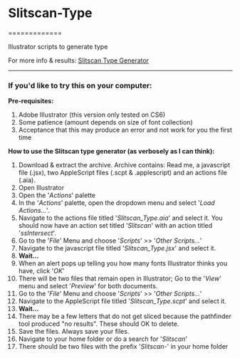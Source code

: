 # Slitscan-Type #
=============

Illustrator scripts to generate type

For more info & results: [Slitscan Type Generator](http://www.c71123.com/archive-2010/slitscan/)

* * * *

### If you'd like to try this on your computer: ###

**Pre-requisites:**
<ol class="olABC">
	<li>Adobe Illustrator (this version only tested on CS6)</li>
	<li>Some patience (amount depends on size of font collection)</li>
	<li>Acceptance that this may produce an error and not work for you the first time</li>
</ol>

**How to use the Slitscan type generator (as verbosely as I can think):**
<ol class="olDecimal">
	<li>Download & extract the archive. Archive contains: Read me, a javascript file (.jsx), two AppleScript files (.scpt & .applescript) and an actions file (.aia).</li>
	<li>Open Illustrator</li>
	<li>Open the '<em>Actions</em>' palette</li>
	<li>In the '<em>Actions</em>' palette, open the dropdown menu and select '<em>Load Actions...</em>'.</li>
	<li>Navigate to the actions file titled '<em>Slitscan_Type.aia</em>' and select it. You should now have an action set titled '<em>Slitscan</em>' with an action titled '<em>ssIntersect</em>'.</li>
	<li>Go to the '<em>File</em>' Menu and choose '<em>Scripts</em>' >> '<em>Other Scripts&#8230;</em>'</li>
	<li>Navigate to the javascript file titled '<em>Slitscan_Type.jsx</em>' and select it.</li>
	<li><strong>Wait...</strong></li>
	<li>When an alert pops up telling you how many fonts Illustrator thinks you have, click '<em>OK</em>'</li>
	<li>There will be two files that remain open in Illustrator; Go to the '<em>View</em>' menu and select '<em>Preview</em>' for both documents.</li>
	<li>Go to the '<em>File</em>' Menu and choose '<em>Scripts</em>' >> '<em>Other Scripts&#8230;</em>'</li>
	<li>Navigate to the AppleScript file titled '<em>Slitscan_Type.scpt</em>' and select it.</li>
	<li><strong>Wait...</strong></li>
	<li>There may be a few letters that do not get sliced because the pathfinder tool produced "no results". These should OK to delete.</li>
	<li>Save the files. Always save your files.</li>
	<li>Navigate to your home folder or do a search for '<em>Slitscan</em>'</li>
	<li>There should be two files with the prefix '<em>Slitscan-</em>' in your home folder</li>
</ol>
